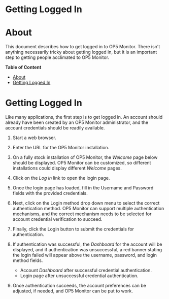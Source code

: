 # Getting Logged In

# About

This document describes how to get logged in to OP5 Monitor. There isn't anything necessarily tricky about getting logged in, but it is an important step to getting people acclimated to OP5 Monitor.

**Table of Content**

-   [About](#GettingLoggedIn-About)
-   [Getting Logged In](#GettingLoggedIn-GettingLoggedIn)

# Getting Logged In

Like many applications, the first step is to get logged in. An account should already have been created by an OP5 Monitor administrator, and the account credentials should be readily available.

1.  Start a web browser.
2.  Enter the URL for the OP5 Monitor installation.
3.  On a fully stock installation of OP5 Monitor, the *Welcome* page below should be displayed. OP5 Monitor can be customized, so different installations could display different *Welcome* pages.
4.  Click on the *Log in* link to open the login page.
5.  Once the login page has loaded, fill in the Username and Password fields with the provided credentials.
6.  Next, click on the Login method drop down menu to select the correct authentication method. OP5 Monitor can support multiple authentication mechanisms, and the correct mechanism needs to be selected for account credential verification to succeed.
7.  Finally, click the Login button to submit the credentials for authentication.
8.  If authentication was successful, the *Dashboard* for the account will be displayed, and if authentication was unsuccessful, a red banner stating the login failed will appear above the username, password, and login method fields.
    -   Account *Dashboard* after successful credential authentication.
    -   Login page after unsuccessful credential authentication.

9.  Once authentication succeeds, the account preferences can be adjusted, if needed, and OP5 Monitor can be put to work.

